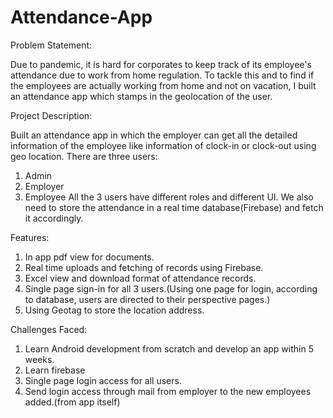 # Attendance-App


Problem Statement:

Due to pandemic, it is hard for corporates to keep track of its employee's attendance due to work from home regulation. To tackle this and to find if the employees are actually working from home and not on vacation, I built an attendance app which stamps in the geolocation of the user. 

Project Description:

Built an attendance app in which the employer can get all the detailed information of the employee like information of clock-in or clock-out using geo location.  There are three users:
1. Admin
2. Employer
3. Employee
All the 3 users have different roles and different UI. We also need to store the attendance in a real time database(Firebase) and fetch it accordingly.

Features:
1. In app pdf view for documents.
2. Real time uploads and fetching of records using Firebase.
3. Excel view and download format of attendance records.
4. Single page sign-in for all 3 users.(Using one page for login, according to database, users are directed to their perspective pages.)
5. Using Geotag to store the location address.


Challenges Faced:
1.  Learn Android development from scratch and develop an app within 5 weeks.
2.  Learn firebase
3.  Single page login access for all users.
4.  Send login access through mail from employer to the new employees added.(from app itself)
